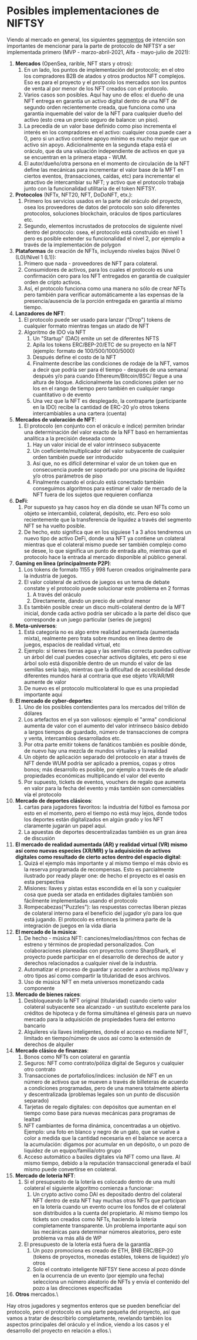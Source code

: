 # Posibles implementaciones de NIFTSY

Viendo al mercado en general, los siguientes [segmentos](https://niftsy.medium.com/nfts-market-meta-analysis-by-niftsy-e9f131234041) de intención son importantes de mencionar para la parte de protocolo de NIFTSY a ser implementada primero (MVP - marzo-abril-2021, Alfa - mayo-julio de 2021):

1. **Mercados** (OpenSea, rarible, NFT stars y otros):&#x20;
   1. En un lado, los puntos de implementación del protocolo; en el otro los compradores B2B de atados y otros productos NFT complejos. Eso es para el proyecto y el protocolo los mercados son los puntos de venta al por menor de los NFT creados con el protocolo.
   2. Varios casos son posibles. Aquí hay uno de ellos: el dueño de una NFT entrega en garantía un activo digital dentro de una NFT de segundo orden recientemente creada, que funciona como una garantía inquemable del valor de la NFT para cualquier dueño del activo (esto crea un precio seguro de balance: un piso).
   3. La precedía de un valor base definido como piso incrementa el interés en los compradores en el activo: cualquier cosa puede caer a 0, pero si un activo contiene apoyo mínimo es mucho mejor que un activo sin apoyo. Adicionalmente en la segunda etapa está el oráculo, que da una valuación independiente de activos en que ya se encuentran en la primera etapa - WUM.
   4. El autor/dueño/otra persona en el momento de circulación de la NFT define las mecánicas para incrementar el valor base de la MFT en ciertos eventos, (transacciones, caídas, etc) para incrementar el atractivo de intercambiar su NFT; y activo que el protocolo trabaja junto con la funcionalidad utilitaria de el token NIFTSY.
2. **Protocolos** (NFTx, NFT20, NFT, DoDoNFT, etx.):
   1. Primero los servicios usados en la parte del oráculo del proyecto, osea los proveedores de datos del protocolo son solo diferentes protocolos, soluciones blockchain, oráculos de tipos particulares etc.
   2. Segundo, elementos incrustados de protocolos de siguiente nivel dentro del protocolo: osea, el protocolo está construido en nivel 1 pero es posible extender su funcionalidad el nivel 2, por ejemplo a través de la implementación de polygon&#x20;
3. **Plataformas** de creación de NFTs, incluyendo niveles bajos (Nivel 0 (L0)/Nivel 1 (L1)):
   1. Primero que nada - proveedores de NFT para colateral.
   2. Consumidores de activos, para los cuales el protocolo es una confirmación cero para los NFT entregados en garantía de cualquier orden de cripto activos.
   3. Así, el protocolo funciona como una manera no sólo de crear NFTs pero también para verificar automáticamente a las expensas de la presencia/ausencia de la porción entregada en garantía al mismo tiempo.
4. **Lanzadores de NFT**:
   1. El protocolo puede ser usado para lanzar ("Drop") tokens de cualquier formato mientras tengas un atado de NFT
   2. Algoritmo de IDO vía NFT
      1. Un "Startup" (DAO) emite un set de diferentes NFTS
      2. Apila los tokens ERC/BEP-20/ETC de su proyecto en la NFT (ejemplo: formato  de 100/500/1000/5000)
      3. Después define el costo de la NFT
      4. Finalmente describe las condiciones de rodaje de la NFT, vamos a decir que podría ser para él tiempo - después de una semana/ después y/o para cuando Ethereum/Bitcoin/BSC/ llegue a una altura de bloque. Adicionalmente las condiciones piden ser no los en el rango de tiempo pero también en cualquier rango cuantitativo o de evento
      5. Una vez que la NFT es desplegado, la contraparte (participante en la IDO) recibe la cantidad de ERC-20 y/o otros tokens intercambiables a una cartera (cuenta)
5. **Mercados de valoración de NFT**:
   1. El protocolo (en conjunto con el oráculo e índice) permiten brindar una determinación del valor exacto de la NFT basó en herramientas analítica a la precisión deseada como
      1. Hay un valor inicial de el valor intrínseco subyacente
      2. Un coeficiente/multiplicador del valor subyacente de cualquier orden también puede ser introducido
      3. Así que, no es difícil determinar el valor de un token que en consecuencia puede ser soportado por una piscina de liquidez y/o otros parámetros de piso
      4. Finalmente cuando el oráculo está conectado también conseguimos algoritmos para estimar el valor de mercado de la NFT fuera de los sujetos que requieren confianza
6. **DeFi**:
   1. Por supuesto ya hay casos hoy en día dónde se usan NFTs como un objeto se intercambió, colateral, depósito, etc. Pero eso solo recientemente que la transferencia de liquidez a través del segmento NFT se ha vuelto posible.
   2. De hecho, esto significa que en los siguiese 1 a 3 años tendremos un nuevo tipo de activo DeFi, donde una NFT ya contiene un colateral mientras que el colateral mismo puede ser también complejo como se desee, lo que significa un punto de entrada alto, mientras que el protocolo hace la entrada al mercado disponible al público general.
7. **Gaming en línea (principalmente P2P)**:
   1. Los tokens de formato 1155 y 998 fueron creados originalmente para la industria de juegos.
   2. El valor colateral de activos de juegos es un tema de debate constate y el protocolo puede solucionar este problema en 2 formas&#x20;
      1. A través del oráculo
      2. Directamente, dando un precio de umbral menor
   3. Es también posible crear un disco multi-colateral dentro de la MFT inicial, donde cada activo podría ser ubicado a la parte del disco que corresponde a un juego particular (series de juegos)&#x20;
8. **Meta-universos**:
   1. Está categoría no es algo entre realidad aumentada (aumentada mixta), realmente pero trata sobre mundos en línea dentro de juegos, espacios de realidad virtual, etc
   2. Ejemplo: si tienes tierras agua y las semillas correcta puedes cultivar un árbol del cual puedes cosechar activos digitales, etc pero si ese árbol solo está disponible dentro de un mundo el valor de las semillas sería bajo, mientras que la dificultad de accesibilidad desde diferentes mundos hará al contraria que ese objeto VR/AR/MR aumente de valor
   3. De nuevo es el protocolo multicolateral lo que es una propiedad importante aquí
9. **El mercado de cyber-deportes**:
   1. Uno de los posibles contendientes para los mercados del trillón de dólares&#x20;
   2. Los artefactos en el ya son valiosos: ejemplo el "arma" condicional aumenta de valor con el aumento del valor intrínseco básico debido a largos tiempos de guardado, número de transacciones de compra y venta, intercambios desarrollados etc.
   3. Por otra parte emitir tokens de fanáticos también es posible dónde, de nuevo hay una mezcla de mundos virtuales y la realidad&#x20;
   4. Un objeto de aplicación separado del protocolo en atar a través de NFT dende WUM podría ser aplicado a premios, copas y otros bonos; más desarrollo es posible, por ejemplo a través de de añadir propiedades económicas multiplicando el valor del evento
   5. Por supuesto, tickets de eventos, vouchers de regalo que aumenta en valor para la fecha del evento y más también son comerciables vía el protocolo&#x20;
10. **Mercado de deportes clásicos**:
    1. cartas para jugadores  favoritos: la industria del fútbol es famosa por esto en el momento, pero el tiempo no está muy lejos, donde todos los deportes están digitalizados en algún grado y los NFT claramente jugarán un papel aquí.
    2. La apuestas de deportes descentralizadas también es un gran área de discusión
11. **El mercado de realidad aumentada  (AR) y realidad virtual (VR) mismo así como nuevas especies (XR/MR) y la adquisición de activos digitales como resultado de cierto actos dentro del espacio digital**:
    1. Quizá el ejemplo más importante y al mismo tiempo el más obvio es la reserva programada de recompensas. Esto es parcialmente ilustrado por ready player one: de hecho el proyecto es el oasis en esta perspectiva&#x20;
    2. Misiones: llaves y pistas estas escondida en el la son y cualquier cosa que pueda ser atada en entidades digitales también son fácilmente implementadas usando el protocolo
    3. Rompecabezas("Puzzles"): las respuestas correctas liberan piezas de colateral interno para el beneficio del jugador y/o para los que está jugando. El protocolo es entonces la primera parte de la integración de juegos en la vida diaria
12. **El mercado de la música**:
    1. De hecho - música NFT: canciones/melodías/ritmos con fechas de estreno y términos de propiedad personalizados. Con colaboraciones planeadas con proyectos como SharpShark, el proyecto puede participar en el desarrollo de derechos de autor y derechos relacionados a cualquier nivel de la industria.
    2. Automatizar el proceso de guardar y acceder a archivos mp3/wav y otro tipos así como compartir la titularidad de esos archivos.
    3. Uso de música NFT en meta universos monetizando cada componente
13. **Mercado de bienes raíces**:
    1. Desbloqueando la NFT original (titularidad) cuando cierto valor colateral subyacente sea alcanzado - un sustituto excelente para los créditos de hipoteca y de forma simultánea el génesis para un nuevo mercado para la adquisición de propiedades fuera del entorno bancario
    2. Alquileres vía llaves inteligentes, donde el acceso es mediante NFT, limitado en tiempo/número de usos así como la extensión de derechos de alquiler
14. **Mercado clásico de finanzas**:
    1. Bonos como NFTs con colateral en garantía&#x20;
    2. Seguros: NFT como contrato/póliza  digital de Seguros y cualquier otro contrato&#x20;
    3. Transacciones de portafolios/índices: inclusión de NFT en un número de activos que se mueven a través de billeteras de acuerdo a condiciones programadas, pero de una manera totalmente abierta y descentralizada  (problemas legales son un punto de discusión separado)
    4. Tarjetas de regalo digitales: con depósitos que aumentan en el tiempo como base para nuevas mecánicas para programas de lealtad&#x20;
    5. NFT cambiantes de forma dinámica, concentradas a un objetivo. Ejemplo: una foto en blanco y negro de un gato, que se vuelve a color a medida que la cantidad necesaria en el balance se acerca a la acumulación: digamos por acumular en un depósito, o un pozo de liquidez de un equipo/familia/otro grupo
    6. Acceso automático a baúles digitales vía NFT como una llave. Al mismo tiempo, debido a la reputación transaccional generada el baúl mismo puede convertirse en colateral.
15. **Mercado de lotería NFT**:
    1. Si el presupuesto de la lotería es colocado dentro de una multi colateral el siguiente algoritmo comienza a funcionar:
       1. Un crypto activo como DAI es depositado dentro del colateral NFT dentro de esta NFT hay muchas otras NFTs que participan en la lotería cuando un evento ocurre los fondos de el colateral son distribuidos a la cuenta del propietario. Al mismo tiempo los tickets son creados como NFTs, haciendo la lotería completamente transparente. Un problema importante aquí son las mecánicas para determinar números aleatorios, pero este problema va más allá de WP
    2. El presupuesto de la lotería está fuera de la garantía
       1. Un pozo promociona es creado de ETH, BNB ERC/BEP-20 (tokens de proyectos, monedas estables, tokens de liquidez) y/o otros
       2. Solo el contrato inteligente NIFTSY tiene acceso al pozo dónde en la ocurrencia de un evento (por ejemplo una fecha) selecciona un número aleatorio de NFTs y envía el contenido del pozo a las direcciones especificadas
16. **Otros** mercados.\


Hay otros jugadores y segmentos enteros que se pueden beneficiar del protocolo, pero el protocolo es una parte pequeña del proyecto, así que vamos a tratar de describirlo completamente, revelando también los aspectos principales del oráculo y el índice, viendo a los casos y el desarrollo del proyecto en relación a ellos.\
